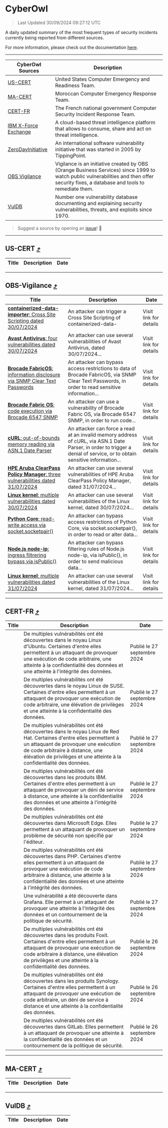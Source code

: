 
 <div id='top'></div>

# CyberOwl

 > Last Updated 30/09/2024 09:27:12 UTC
 
 A daily updated summary of the most frequent types of security incidents currently being reported from different sources.
 
 For more information, please check out the documentation [here](./docs/README.md).
 
 ---
 |CyberOwl Sources|Description|
 |---|---|
 |[US-CERT](#us-cert-arrow_heading_up)|United States Computer Emergency and Readiness Team.|
 |[MA-CERT](#ma-cert-arrow_heading_up)|Moroccan Computer Emergency Response Team.|
 |[CERT-FR](#cert-fr-arrow_heading_up)|The French national government Computer Security Incident Response Team.|
 |[IBM X-Force Exchange](#ibmcloud-arrow_heading_up)|A cloud-based threat intelligence platform that allows to consume, share and act on threat intelligence.|
 |[ZeroDayInitiative](#zerodayinitiative-arrow_heading_up)|An international software vulnerability initiative that was started in 2005 by TippingPoint.|
 |[OBS Vigilance](#obs-vigilance-arrow_heading_up)|Vigilance is an initiative created by OBS (Orange Business Services) since 1999 to watch public vulnerabilities and then offer security fixes, a database and tools to remediate them.|
 |[VulDB](#vuldb-arrow_heading_up)|Number one vulnerability database documenting and explaining security vulnerabilities, threats, and exploits since 1970.|
 
 > Suggest a source by opening an [issue](https://github.com/karimhabush/cyberowl/issues)! :raised_hands:
 ---

## US-CERT [:arrow_heading_up:](#cyberowl)

 |Title|Description|Date|
 |---|---|---|
 
 ---

## OBS-Vigilance [:arrow_heading_up:](#cyberowl)

 |Title|Description|Date|
 |---|---|---|
 |[<a href="https://vigilance.fr/vulnerability/containerized-data-importer-Cross-Site-Scripting-dated-30-07-2024-44827" class="noirorange"><b>containerized-data-<wbr>importer</wbr></b>: Cross Site Scripting dated 30/07/2024</a>](https://vigilance.fr/vulnerability/containerized-data-importer-Cross-Site-Scripting-dated-30-07-2024-44827)|An attacker can trigger a Cross Site Scripting of containerized-data-|Visit link for details|
 |[<a href="https://vigilance.fr/vulnerability/Avast-Antivirus-four-vulnerabilities-dated-30-07-2024-44825" class="noirorange"><b>Avast Antivirus</b>: four vulnerabilities dated 30/07/2024</a>](https://vigilance.fr/vulnerability/Avast-Antivirus-four-vulnerabilities-dated-30-07-2024-44825)|An attacker can use several vulnerabilities of Avast Antivirus, dated 30/07/2024...|Visit link for details|
 |[<a href="https://vigilance.fr/vulnerability/Brocade-FabricOS-information-disclosure-via-SNMP-Clear-Text-Passwords-44836" class="noirorange"><b>Brocade FabricOS</b>: information disclosure via SNMP Clear Text Passwords</a>](https://vigilance.fr/vulnerability/Brocade-FabricOS-information-disclosure-via-SNMP-Clear-Text-Passwords-44836)|An attacker can bypass access restrictions to data of Brocade FabricOS, via SNMP Clear Text Passwords, in order to read sensitive information...|Visit link for details|
 |[<a href="https://vigilance.fr/vulnerability/Brocade-Fabric-OS-code-execution-via-Brocade-6547-SNMP-44835" class="noirorange"><b>Brocade Fabric OS</b>: code execution via Brocade 6547 SNMP</a>](https://vigilance.fr/vulnerability/Brocade-Fabric-OS-code-execution-via-Brocade-6547-SNMP-44835)|An attacker can use a vulnerability of Brocade Fabric OS, via Brocade 6547 SNMP, in order to run code...|Visit link for details|
 |[<a href="https://vigilance.fr/vulnerability/cURL-out-of-bounds-memory-reading-via-ASN-1-Date-Parser-44834" class="noirorange"><b>cURL</b>: out-of-bounds memory reading via ASN.1 Date Parser</a>](https://vigilance.fr/vulnerability/cURL-out-of-bounds-memory-reading-via-ASN-1-Date-Parser-44834)|An attacker can force a read at an invalid memory address of cURL, via ASN.1 Date Parser, in order to trigger a denial of service, or to obtain sensitive information...|Visit link for details|
 |[<a href="https://vigilance.fr/vulnerability/HPE-Aruba-ClearPass-Policy-Manager-three-vulnerabilities-dated-31-07-2024-44833" class="noirorange"><b>HPE Aruba ClearPass Policy Manager</b>: three vulnerabilities dated 31/07/2024</a>](https://vigilance.fr/vulnerability/HPE-Aruba-ClearPass-Policy-Manager-three-vulnerabilities-dated-31-07-2024-44833)|An attacker can use several vulnerabilities of HPE Aruba ClearPass Policy Manager, dated 31/07/2024...|Visit link for details|
 |[<a href="https://vigilance.fr/vulnerability/Linux-kernel-multiple-vulnerabilities-dated-30-07-2024-44823" class="noirorange"><b>Linux kernel</b>: multiple vulnerabilities dated 30/07/2024</a>](https://vigilance.fr/vulnerability/Linux-kernel-multiple-vulnerabilities-dated-30-07-2024-44823)|An attacker can use several vulnerabilities of the Linux kernel, dated 30/07/2024...|Visit link for details|
 |[<a href="https://vigilance.fr/vulnerability/Python-Core-read-write-access-via-socket-socketpair-44822" class="noirorange"><b>Python Core</b>: read-write access via socket.socketpair()</a>](https://vigilance.fr/vulnerability/Python-Core-read-write-access-via-socket-socketpair-44822)|An attacker can bypass access restrictions of Python Core, via socket.socketpair(), in order to read or alter data...|Visit link for details|
 |[<a href="https://vigilance.fr/vulnerability/Node-js-node-ip-ingress-filtrering-bypass-via-isPublic-44832" class="noirorange"><b>Node.js node-ip</b>: ingress filtrering bypass via isPublic()</a>](https://vigilance.fr/vulnerability/Node-js-node-ip-ingress-filtrering-bypass-via-isPublic-44832)|An attacker can bypass filtering rules of Node.js node-ip, via isPublic(), in order to send malicious data...|Visit link for details|
 |[<a href="https://vigilance.fr/vulnerability/Linux-kernel-multiple-vulnerabilities-dated-31-07-2024-44831" class="noirorange"><b>Linux kernel</b>: multiple vulnerabilities dated 31/07/2024</a>](https://vigilance.fr/vulnerability/Linux-kernel-multiple-vulnerabilities-dated-31-07-2024-44831)|An attacker can use several vulnerabilities of the Linux kernel, dated 31/07/2024...|Visit link for details|
 
 ---

## CERT-FR [:arrow_heading_up:](#cyberowl)

 |Title|Description|Date|
 |---|---|---|
 |[](https://www.cert.ssi.gouv.fr/avis/CERTFR-2024-AVI-0823/)|De multiples vulnérabilités ont été découvertes dans le noyau Linux d'Ubuntu. Certaines d'entre elles permettent à un attaquant de provoquer une exécution de code arbitraire, une atteinte à la confidentialité des données et une atteinte à l'intégrité des données.|Publié le 27 septembre 2024|
 |[](https://www.cert.ssi.gouv.fr/avis/CERTFR-2024-AVI-0822/)|De multiples vulnérabilités ont été découvertes dans le noyau Linux de SUSE. Certaines d'entre elles permettent à un attaquant de provoquer une exécution de code arbitraire, une élévation de privilèges et une atteinte à la confidentialité des données.|Publié le 27 septembre 2024|
 |[](https://www.cert.ssi.gouv.fr/avis/CERTFR-2024-AVI-0821/)|De multiples vulnérabilités ont été découvertes dans le noyau Linux de Red Hat. Certaines d'entre elles permettent à un attaquant de provoquer une exécution de code arbitraire à distance, une élévation de privilèges et une atteinte à la confidentialité des données.|Publié le 27 septembre 2024|
 |[](https://www.cert.ssi.gouv.fr/avis/CERTFR-2024-AVI-0820/)|De multiples vulnérabilités ont été découvertes dans les produits IBM. Certaines d'entre elles permettent à un attaquant de provoquer un déni de service à distance, une atteinte à la confidentialité des données et une atteinte à l'intégrité des données.|Publié le 27 septembre 2024|
 |[](https://www.cert.ssi.gouv.fr/avis/CERTFR-2024-AVI-0819/)|De multiples vulnérabilités ont été découvertes dans Microsoft Edge. Elles permettent à un attaquant de provoquer un problème de sécurité non spécifié par l'éditeur.|Publié le 27 septembre 2024|
 |[](https://www.cert.ssi.gouv.fr/avis/CERTFR-2024-AVI-0818/)|De multiples vulnérabilités ont été découvertes dans PHP. Certaines d'entre elles permettent à un attaquant de provoquer une exécution de code arbitraire à distance, une atteinte à la confidentialité des données et une atteinte à l'intégrité des données.|Publié le 27 septembre 2024|
 |[](https://www.cert.ssi.gouv.fr/avis/CERTFR-2024-AVI-0817/)|Une vulnérabilité a été découverte dans Grafana. Elle permet à un attaquant de provoquer une atteinte à l'intégrité des données et un contournement de la politique de sécurité.|Publié le 27 septembre 2024|
 |[](https://www.cert.ssi.gouv.fr/avis/CERTFR-2024-AVI-0816/)|De multiples vulnérabilités ont été découvertes dans les produits Foxit. Certaines d'entre elles permettent à un attaquant de provoquer une exécution de code arbitraire à distance, une élévation de privilèges et une atteinte à la confidentialité des données.|Publié le 26 septembre 2024|
 |[](https://www.cert.ssi.gouv.fr/avis/CERTFR-2024-AVI-0815/)|De multiples vulnérabilités ont été découvertes dans les produits Synology. Certaines d'entre elles permettent à un attaquant de provoquer une exécution de code arbitraire, un déni de service à distance et une atteinte à la confidentialité des données.|Publié le 26 septembre 2024|
 |[](https://www.cert.ssi.gouv.fr/avis/CERTFR-2024-AVI-0814/)|De multiples vulnérabilités ont été découvertes dans GitLab. Elles permettent à un attaquant de provoquer une atteinte à la confidentialité des données et un contournement de la politique de sécurité.|Publié le 26 septembre 2024|
 
 ---

## MA-CERT [:arrow_heading_up:](#cyberowl)

 |Title|Description|Date|
 |---|---|---|
 
 ---

## VulDB [:arrow_heading_up:](#cyberowl)

 |Title|Description|Date|
 |---|---|---|
 